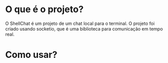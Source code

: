 

# O que é o projeto?
O ShellChat é um projeto de um chat local para o terminal. O projeto foi criado usando socketio, que é uma biblioteca para comunicação em tempo real.

# Como usar?



